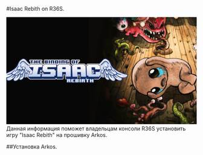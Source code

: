 #Isaac Rebith on R36S.

![](https://raw.githubusercontent.com/vanyat05/Isaac-Rebith-on-R36S./main/logo.jpg)
Данная информация поможет владельцам консоли R36S установить игру "Isaac Rebith"  на прошивку Arkos.

##Установка Arkos.

